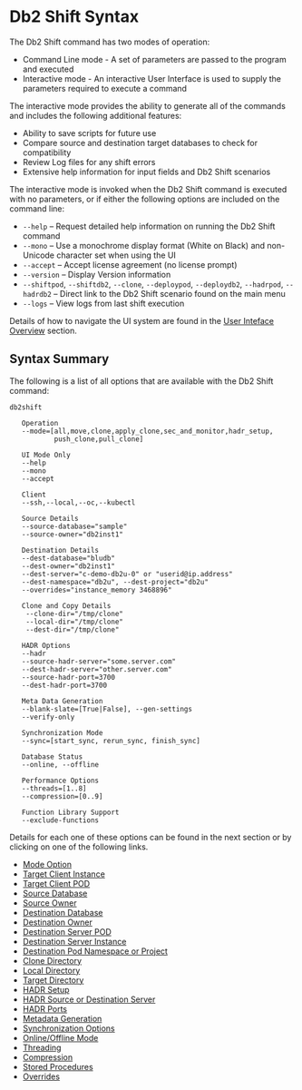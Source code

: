 # Db2 Shift Syntax

The Db2 Shift command has two modes of operation:

* Command Line mode - A set of parameters are passed to the program and executed
* Interactive mode - An interactive User Interface is used to supply the parameters required to execute a command

The interactive mode provides the ability to generate all of the commands and includes the following additional features:

* Ability to save scripts for future use
* Compare source and destination target databases to check for compatibility
* Review Log files for any shift errors
* Extensive help information for input fields and Db2 Shift scenarios

The interactive mode is invoked when the Db2 Shift command is executed with no parameters, or
if either the following options are included on the command line:

* `--help` – Request detailed help information on running the Db2 Shift command
* `--mono` – Use a monochrome display format (White on Black) and non-Unicode character set when using the UI
* `--accept` – Accept license agreement (no license prompt) 
* `--version` – Display Version information
* `--shiftpod`, `--shiftdb2`, `--clone`, `--deploypod`, `--deploydb2`, `--hadrpod`, `--hadrdb2` – Direct link to the Db2 Shift scenario found on the main menu
* `--logs` – View logs from last shift execution

Details of how to navigate the UI system are found in the [User Inteface Overview](gui.md) section.

## Syntax Summary

The following is a list of all options that are available with the Db2 Shift command:

<pre><code class="language-bash">db2shift

   Operation 
   --mode=[all,move,clone,apply_clone,sec_and_monitor,hadr_setup,
           push_clone,pull_clone]

   UI Mode Only
   --help
   --mono
   --accept

   Client
   --ssh,--local,--oc,--kubectl

   Source Details
   --source-database="sample"
   --source-owner="db2inst1"

   Destination Details
   --dest-database="bludb"
   --dest-owner="db2inst1"
   --dest-server="c-demo-db2u-0" or "userid@ip.address"
   --dest-namespace="db2u", --dest-project="db2u"
   --overrides="instance_memory 3468896"

   Clone and Copy Details
    --clone-dir="/tmp/clone"
    --local-dir="/tmp/clone"
    --dest-dir="/tmp/clone"

   HADR Options
   --hadr
   --source-hadr-server="some.server.com"
   --dest-hadr-server="other.server.com"
   --source-hadr-port=3700
   --dest-hadr-port=3700

   Meta Data Generation
   --blank-slate=[True|False], --gen-settings
   --verify-only

   Synchronization Mode
   --sync=[start_sync, rerun_sync, finish_sync]   

   Database Status 
   --online, --offline

   Performance Options
   --threads=[1..8]
   --compression=[0..9]

   Function Library Support
   --exclude-functions
</code></pre>

Details for each one of these options can be found in the next section or by clicking on one of the following links.

* [Mode Option](reference.md#mode-option)
* [Target Client Instance](reference.md#target-client-instance-to-instance)
* [Target Client POD](reference.md#target-client-instance-to-pod)
* [Source Database](reference.md#source-database)
* [Source Owner](reference.md#source-or-instance-owner)
* [Destination Database](reference.md#destination-database)
* [Destination Owner](reference.md#destination-owner)
* [Destination Server POD](reference.md#destination-server-pod)
* [Destination Server Instance](reference.md#destination-server-instance)
* [Destination Pod Namespace or Project](reference.md#destination-pod-namespace-or-project)
* [Clone Directory](reference.md#clone-directory)
* [Local Directory](reference.md#source-clone-directory)
* [Target Directory](reference.md#target-clone-directory)
* [HADR Setup](reference.md#hadr-setup)
* [HADR Source or Destination Server](reference.md#hadr-source-or-destination-server)
* [HADR Ports](reference.md#hadr-ports)
* [Metadata Generation](reference.md#metadata-generation)
* [Synchronization Options](reference.md#synchronization-options)
* [Online/Offline Mode](reference.md#online-or-offline-move)
* [Threading](reference.md#threading)
* [Compression](reference.md#compression)
* [Stored Procedures](reference.md#stored-procedures-and-functions)
* [Overrides](reference.md#overrides)